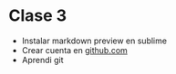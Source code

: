# Clase 3

- Instalar markdown preview en sublime
- Crear cuenta en [github.com](https://github.com)
- Aprendi git
